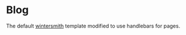 
# Blog

The default [wintersmith](https://github.com/jnordberg/wintersmith) template modified to use handlebars for pages.
